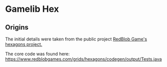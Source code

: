 # Gamelib Hex

## Origins

The initial details were taken from the public project
[RedBlob Game's hexagons project.](http://www.redblobgames.com/grids/hexagons/)

The core code was found here: https://www.redblobgames.com/grids/hexagons/codegen/output/Tests.java
